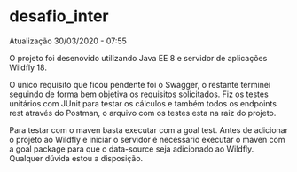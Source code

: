 # desafio_inter

Atualização 30/03/2020 - 07:55

O projeto foi desenovido utilizando Java EE 8 e servidor de aplicações Wildfly 18.

O único requisito que ficou pendente foi o Swagger, o restante terminei seguindo de forma bem objetiva os requisitos solicitados. Fiz os testes unitários com JUnit para testar os cálculos e também todos os endpoints rest através do Postman, o arquivo com os testes esta na raiz do projeto.

Para testar com o maven basta executar com a goal test. Antes de adicionar o projeto ao Wildfly e iniciar o servidor é necessario executar o maven com a goal package para que o data-source seja adicionado ao Wildfly. Qualquer dúvida estou a disposição.
